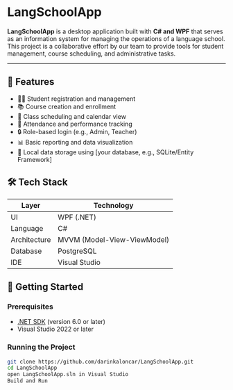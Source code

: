 # LangSchoolApp

**LangSchoolApp** is a desktop application built with **C# and WPF** that serves as an information system for managing the operations of a language school. This project is a collaborative effort by our team to provide tools for student management, course scheduling, and administrative tasks.

---

## 🚀 Features

- 👨‍🎓 Student registration and management  
- 📚 Course creation and enrollment  
- 📅 Class scheduling and calendar view  
- 🧾 Attendance and performance tracking  
- 🔒 Role-based login (e.g., Admin, Teacher)  
- 📊 Basic reporting and data visualization  
- 💾 Local data storage using [your database, e.g., SQLite/Entity Framework]

## 🛠️ Tech Stack

| Layer        | Technology                  |
|--------------|-----------------------------|
| UI           | WPF (.NET)                  |
| Language     | C#                          |
| Architecture | MVVM (Model-View-ViewModel) |
| Database     | PostgreSQL                  |
| IDE          | Visual Studio               |

## 🧰 Getting Started

### Prerequisites

- [.NET SDK](https://dotnet.microsoft.com/) (version 6.0 or later)  
- Visual Studio 2022 or later  

### Running the Project

```bash
git clone https://github.com/darinkaloncar/LangSchoolApp.git
cd LangSchoolApp
open LangSchoolApp.sln in Visual Studio
Build and Run
